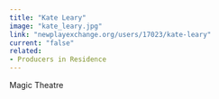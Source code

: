 ```yaml
---
title: "Kate Leary"
image: "kate_leary.jpg"
link: "newplayexchange.org/users/17023/kate-leary"
current: "false"
related:
- Producers in Residence
---
```


Magic Theatre

